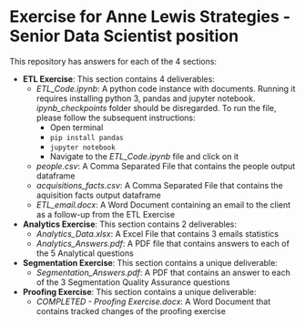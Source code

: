 # Exercise for Anne Lewis Strategies - Senior Data Scientist position

This repository has answers for each of the 4 sections:
* **ETL Exercise**: This section contains 4 deliverables:
  * *ETL_Code.ipynb*: A python code instance with documents. Running it requires installing python 3, pandas and jupyter notebook. *ipynb_checkpoints* folder should be disregarded. To run the file, please follow the subsequent instructions:
    * Open terminal
    * ```pip install pandas```
    * ```jupyter notebook```
    * Navigate to the *ETL_Code.ipynb* file and click on it
  * *people.csv*: A Comma Separated File that contains the people output dataframe
  * *acquisitions_facts.csv*: A Comma Separated File that contains the aquisition facts output dataframe
  * *ETL_email.docx*: A Word Document containing an email to the client as a follow-up from the ETL Exercise
* **Analytics Exercise**: This section contains 2 deliverables:
  * *Analytics_Data.xlsx*: A Excel File that contains 3 emails statistics
  * *Analytics_Answers.pdf*: A PDF file that contains answers to each of the 5 Analytical questions
* **Segmentation Exercise**: This section contains a unique deliverable:
  * *Segmentation_Answers.pdf*: A PDF that contains an answer to each of the 3 Segmentation Quality Assurance questions
* **Proofing Exercise**: This section contains a unique deliverable:
  * *COMPLETED - Proofing Exercise.docx*: A Word Document that contains tracked changes of the proofing exercise
